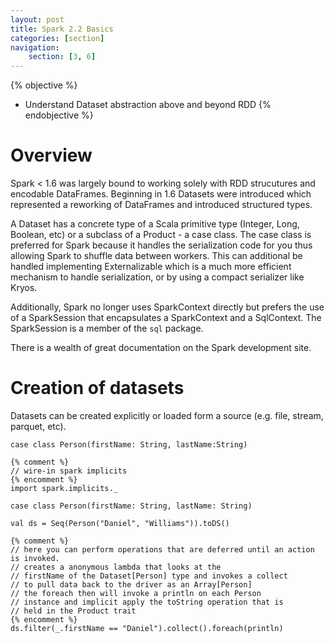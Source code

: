 ```yaml
---
layout: post
title: Spark 2.2 Basics
categories: [section]
navigation:
    section: [3, 6]
---
```


{% objective %}
- Understand Dataset abstraction above and beyond RDD
{% endobjective %}

# Overview
Spark < 1.6 was largely bound to working solely with RDD strucutures and encodable DataFrames.  Beginning in 1.6 Datasets were introduced 
which represented a reworking of DataFrames and introduced structured types.

A Dataset has a concrete type of a Scala primitive type (Integer, Long, Boolean, etc) or a subclass of a Product - a case class.  The case class is preferred for Spark because it handles
the serialization code for you thus allowing Spark to shuffle data between workers.  This can additional be handled implementing Externalizable which is a much more efficient mechanism to handle serialization, or by using a compact serializer like Kryos.

Additionally, Spark no longer uses SparkContext directly but prefers the use of a SparkSession that encapsulates a SparkContext and a SqlContext.  The SparkSession is a member of the `sql` package.

There is a wealth of great documentation on the Spark development site.

# Creation of datasets

Datasets can be created explicitly or loaded form a source (e.g. file, stream, parquet, etc).  

```
case class Person(firstName: String, lastName:String)

{% comment %}
// wire-in spark implicits
{% encomment %}
import spark.implicits._

case class Person(firstName: String, lastName: String)

val ds = Seq(Person("Daniel", "Williams")).toDS()

{% comment %}
// here you can perform operations that are deferred until an action is invoked.
// creates a anonymous lambda that looks at the 
// firstName of the Dataset[Person] type and invokes a collect
// to pull data back to the driver as an Array[Person]
// the foreach then will invoke a println on each Person
// instance and implicit apply the toString operation that is 
// held in the Product trait
{% encomment %}
ds.filter(_.firstName == "Daniel").collect().foreach(println)

```


